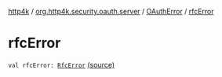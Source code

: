 [http4k](../../index.md) / [org.http4k.security.oauth.server](../index.md) / [OAuthError](index.md) / [rfcError](./rfc-error.md)

# rfcError

`val rfcError: `[`RfcError`](../-rfc-error/index.md) [(source)](https://github.com/http4k/http4k/blob/master/http4k-security-oauth/src/main/kotlin/org/http4k/security/oauth/server/OAuthError.kt#L6)